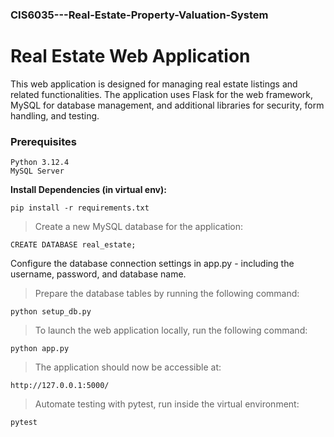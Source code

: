 ### CIS6035---Real-Estate-Property-Valuation-System

# Real Estate Web Application
This web application is designed for managing real estate listings and related functionalities. The application uses Flask for the web framework, MySQL for database management, and additional libraries for security, form handling, and testing.

### Prerequisites
```
Python 3.12.4
MySQL Server
```

**Install Dependencies (in virtual env):**
```
pip install -r requirements.txt
```


>Create a new MySQL database for the application:
```
CREATE DATABASE real_estate;
```

Configure the database connection settings in app.py - including the username, password, and database name.


>Prepare the database tables by running the following command:
```
python setup_db.py
```

>To launch the web application locally, run the following command:
```
python app.py
```

>The application should now be accessible at:
```
http://127.0.0.1:5000/
```

>Automate testing with pytest, run inside the virtual environment:
```
pytest
```
